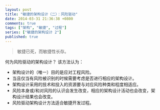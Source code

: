 ```yaml
---
layout: post
title: "敏捷的架构设计（二）：风险驱动"
date: 2014-03-31 21:36:38 +0800
comments: true
tags: ["架构", "敏捷", "过程"]
series: ["敏捷的架构设计 2"]
published: true
---
```


> 敏捷已死，而敏捷性长存。



何为风险驱动的架构设计？
该方法认为：

* 架构设计的（唯一）目的是应对工程风险。
* 当且仅当有风险被识别的时候需要考虑是否进行相应的架构设计。
* 架构设计采用的技术和投入的资源要与对应风险种类和程度相适应。
* 风险本身或/和对风险的认识会发生改变，相应的架构设计活动也会改变，架构设计结果也会改变。
* 风险驱动架构设计方法适合敏捷开发过程。
